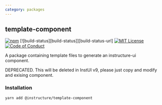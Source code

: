 ```yaml
---
category: packages
---
```


## template-component

[![npm][npm]][npm-url]
[![build-status][build-status]][build-status-url]
[![MIT License][license-badge]][license]
[![Code of Conduct][coc-badge]][coc]

A package containing template files to generate an instructure-ui component.

DEPRECATED. This will be deleted in InstUI v9, please just copy and modify and exising component.

### Installation

```sh
yarn add @instructure/template-component
```

[npm]: https://img.shields.io/npm/v/@instructure/template-component.svg
[npm-url]: https://npmjs.com/package/@instructure/template-component
[license-badge]: https://img.shields.io/npm/l/instructure-ui.svg?style=flat-square
[license]: https://github.com/instructure/instructure-ui/blob/master/LICENSE
[coc-badge]: https://img.shields.io/badge/code%20of-conduct-ff69b4.svg?style=flat-square
[coc]: https://github.com/instructure/instructure-ui/blob/master/CODE_OF_CONDUCT.md
